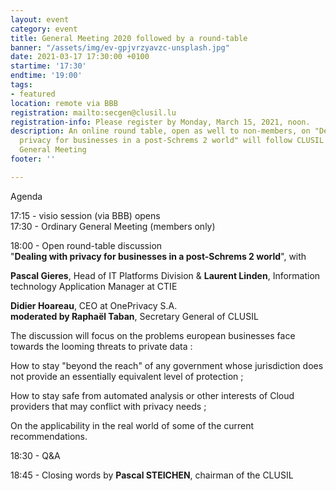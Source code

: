 ```yaml
---
layout: event
category: event
title: General Meeting 2020 followed by a round-table
banner: "/assets/img/ev-gpjvrzyavzc-unsplash.jpg"
date: 2021-03-17 17:30:00 +0100
startime: '17:30'
endtime: '19:00'
tags:
- featured
location: remote via BBB
registration: mailto:secgen@clusil.lu
registration-info: Please register by Monday, March 15, 2021, noon.
description: An online round table, open as well to non-members, on "Dealing with
  privacy for businesses in a post-Schrems 2 world" will follow CLUSIL's yearly Ordinary
  General Meeting
footer: ''

---
```

Agenda

17:15 - visio session (via BBB) opens  
17:30 - Ordinary General Meeting (members only)

18:00 - Open round-table discussion  
"**Dealing with privacy for businesses in a post-Schrems 2 world**", with

**Pascal Gieres**, Head of IT Platforms Division & **Laurent Linden**, Information technology Application Manager at CTIE

**Didier Hoareau**, CEO at OnePrivacy S.A.  
**moderated by Raphaël Taban**, Secretary General of CLUSIL

The discussion will focus on the problems european businesses face towards the looming threats to private data :

How to stay "beyond the reach" of any government whose jurisdiction does not provide an essentially equivalent level of protection ;

How to stay safe from automated analysis or other interests of Cloud providers that may conflict with privacy needs ;

On the applicability in the real world of some of the current recommendations.

18:30 - Q&A

18:45 - Closing words by **Pascal STEICHEN**, chairman of the CLUSIL